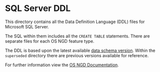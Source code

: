 # SQL Server DDL

This directory contains all the Data Definition Language (DDL) files for Microsoft SQL Server.

The SQL within them includes all the `CREATE TABLE` statements. There are separate files for each OS NGD feature type.

The DDL is based upon the latest available [data schema version](https://docs.os.uk/osngd/getting-started/os-ngd-core-principles/data-schema-versioning).  Within the `superseded` directory there are previous versions available for reference.

For further information view the [OS NGD Documentation](http://docs.os.uk/osngd).